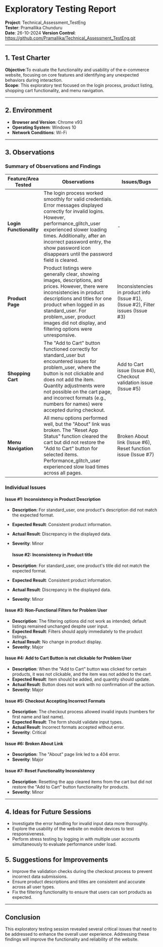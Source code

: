 # Exploratory Testing Report

**Project**: Technical_Assessment_TestEng  
**Tester**: Pramallika Chunduru  
**Date**: 26-10-2024 
**Version Control**: https://github.com/Pramallika/Technical_Assessment_TestEng.git

---

## 1. Test Charter
**Objective**:To evaluate the functionality and usability of the e-commerce website, focusing on core features and identifying any unexpected behaviors during interaction.  
**Scope**: This exploratory test focused on the login process, product listing, shopping cart functionality, and menu navigation.

---

## 2. Environment
- **Browser and Version**: Chrome v93
- **Operating System**: Windows 10
- **Network Conditions**: Wi-Fi

---

## 3. Observations

### Summary of Observations and Findings
| Feature/Area Tested    | Observations                               | Issues/Bugs |
|------------------------|--------------------------------------------|-------------|
| **Login Functionality**| The login process worked smoothly for valid credentials. Error messages displayed correctly for invalid logins. However, performance_glitch_user experienced slower loading times. Additionally, after an incorrect password entry, the show password icon disappears until the password field is cleared. | - |
| **Product Page**       | Product listings were generally clear, showing images, descriptions, and prices. However, there were inconsistencies in product descriptions and titles for one product when logged in as standard_user. For problem_user, product images did not display, and filtering options were unresponsive. | Inconsistencies in product info (Issue #1),(Issue #2), Filter issues (Issue #3) |
| **Shopping Cart**      | The "Add to Cart" button functioned correctly for standard_user but encountered issues for problem_user, where the button is not clickable and does not add the item. Quantity adjustments were not possible on the cart page, and incorrect formats (e.g., numbers for names) were accepted during checkout. | Add to Cart issue (Issue #4), Checkout validation issue (Issue #5) |
| **Menu Navigation**    | All menu options performed well, but the "About" link was broken. The "Reset App Status" function cleared the cart but did not restore the "Add to Cart" button for selected items. Performance_glitch_user experienced slow load times across all pages. | Broken About link (Issue #6), Reset function issue (Issue #7) |

### Individual Issues
#### Issue #1: Inconsistency in Product Description
- **Description**: For standard_user, one product's description did not match the expected format.
- **Expected Result**: Consistent product information.
- **Actual Result**: Discrepancy in the displayed data.
- **Severity**: Minor

  #### Issue #2: Inconsistency in Product title
- **Description**: For standard_user, one product's title did not match the expected format.
- **Expected Result**: Consistent product information.
- **Actual Result**: Discrepancy in the displayed data.
- **Severity**: Minor

#### Issue #3: Non-Functional Filters for Problem User
- **Description**: The filtering options did not work as intended; default listings remained unchanged despite user input.
- **Expected Result**: Filters should apply immediately to the product listings.
- **Actual Result**: No change in product display.
- **Severity**: Major

#### Issue #4: Add to Cart Button is not clickable for Problem User
- **Description**: When the "Add to Cart" button was clicked for certain products, it was not clickable, and the item was not added to the cart.
- **Expected Result**: Item should be added, and quantity should update.
- **Actual Result**: Button does not work with no confirmation of the action.
- **Severity**: Major

#### Issue #5: Checkout Accepting Incorrect Formats
- **Description**: The checkout process allowed invalid inputs (numbers for first name and last name).
- **Expected Result**: The form should validate input types.
- **Actual Result**: Incorrect formats accepted without error.
- **Severity**: Critical

#### Issue #6: Broken About Link
- **Description**: The "About" page link led to a 404 error.
- **Severity**: Major

#### Issue #7: Reset Functionality Inconsistency
- **Description**: Resetting the app cleared items from the cart but did not restore the "Add to Cart" button functionality for products.
- **Severity**: Minor

---

## 4. Ideas for Future Sessions
- Investigate the error handling for invalid input data more thoroughly.
- Explore the usability of the website on mobile devices to test responsiveness.
- Perform stress testing by logging in with multiple user accounts simultaneously to evaluate performance under load.

## 5. Suggestions for Improvements
- Improve the validation checks during the checkout process to prevent incorrect data submissions.
- Ensure product descriptions and titles are consistent and accurate across all user types.
- Fix the filtering functionality to ensure that users can sort products as expected.

---

## Conclusion
This exploratory testing session revealed several critical issues that need to be addressed to enhance the overall user experience. Addressing these findings will improve the functionality and reliability of the website.
